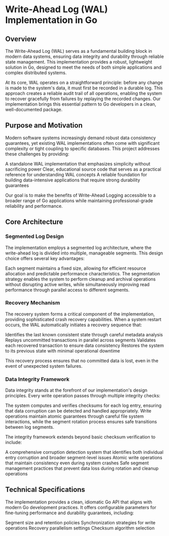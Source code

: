 # Write-Ahead Log (WAL) Implementation in Go

## Overview

The Write-Ahead Log (WAL) serves as a fundamental building block in modern data
systems, ensuring data integrity and durability through reliable state
management. This implementation provides a robust, lightweight solution in Go,
designed to meet the needs of both simple applications and complex distributed
systems.

At its core, WAL operates on a straightforward principle: before any change is
made to the system's data, it must first be recorded in a durable log. This
approach creates a reliable audit trail of all operations, enabling the system
to recover gracefully from failures by replaying the recorded changes. Our
implementation brings this essential pattern to Go developers in a clean,
well-documented package.

## Purpose and Motivation

Modern software systems increasingly demand robust data consistency guarantees,
yet existing WAL implementations often come with significant complexity or tight
coupling to specific databases. This project addresses these challenges by
providing:

A standalone WAL implementation that emphasizes simplicity without sacrificing
power Clear, educational source code that serves as a practical reference for
understanding WAL concepts A reliable foundation for building data-intensive
applications that require strong durability guarantees

Our goal is to make the benefits of Write-Ahead Logging accessible to a broader
range of Go applications while maintaining professional-grade reliability and
performance.

## Core Architecture

### Segmented Log Design

The implementation employs a segmented log architecture, where the write-ahead
log is divided into multiple, manageable segments. This design choice offers
several key advantages:

Each segment maintains a fixed size, allowing for efficient resource allocation
and predictable performance characteristics. The segmentation strategy enables
the system to perform cleanup and archival operations without disrupting active
writes, while simultaneously improving read performance through parallel access
to different segments.

### Recovery Mechanism

The recovery system forms a critical component of the implementation, providing
sophisticated crash recovery capabilities. When a system restart occurs, the WAL
automatically initiates a recovery sequence that:

Identifies the last known consistent state through careful metadata analysis
Replays uncommitted transactions in parallel across segments Validates each
recovered transaction to ensure data consistency Restores the system to its
previous state with minimal operational downtime

This recovery process ensures that no committed data is lost, even in the event
of unexpected system failures.

### Data Integrity Framework

Data integrity stands at the forefront of our implementation's design
principles. Every write operation passes through multiple integrity checks:

The system computes and verifies checksums for each log entry, ensuring that
data corruption can be detected and handled appropriately. Write operations
maintain atomic guarantees through careful file system interactions, while the
segment rotation process ensures safe transitions between log segments.

The integrity framework extends beyond basic checksum verification to include:

A comprehensive corruption detection system that identifies both individual
entry corruption and broader segment-level issues Atomic write operations that
maintain consistency even during system crashes Safe segment management
practices that prevent data loss during rotation and cleanup operations

## Technical Specifications

The implementation provides a clean, idiomatic Go API that aligns with modern Go
development practices. It offers configurable parameters for fine-tuning
performance and durability guarantees, including:

Segment size and retention policies Synchronization strategies for write
operations Recovery parallelism settings Checksum algorithm selection
